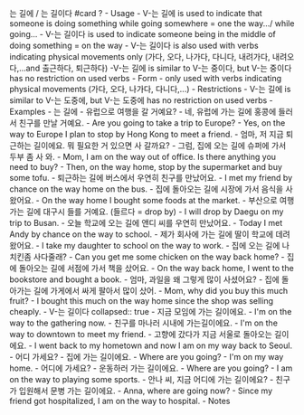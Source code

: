 는 길에 / 는 길이다 #card
?
	- Usage
		- V-는 길에 is used to indicate that someone is doing something while going somewhere = one the way.../ while going…
		- V-는 길이다 is used to indicate someone being in the middle of doing something = on the way
		- V-는 길이다 is also used with verbs indicating physical movements only (가다, 오다, 나가다, 다니다, 내려가다, 내려오다,...and 출근하다, 퇴근하다)
		  -V-는 길에 is similar to V-는 중이다, but V-는 중이다 has no restriction on used verbs
	- Form
		- only used with verbs indicating physical movements (가다, 오다, 나가다, 다니다,...)
	- Restrictions
		- V-는 길에 is similar to V-는 도중에, but V-는 도중에 has no restriction on used verbs
	- Examples
		- 는 길에
			- 유럽으로 여행을 갈 거예요?
			- 네, 유럽에 가는 길에 홍콩에 들러서 친구를 만날 거예요.
				- Are you going to take a trip to Europe?
				- Yes, on the way to Europe I plan to stop by Hong Kong to meet a friend.
			- 엄마, 저 지금 퇴근하는 길이에요. 뭐 필요한 거 있으면 사 갈까요?
			- 그럼, 집에 오는 길에 슈퍼에 가서 두부 좀 사 와.
				- Mom, I am on the way out of office. Is there anything you need to buy?
				- Then, on the way home, stop by the supermarket and buy some tofu.
			- 퇴근하는 길에 버스에서 우연히 친구를 만났어요.
				- I met my friend by chance on the way home on the bus.
			- 집에 돌아오는 길에 시장에 가서 음식을 사 왔어요.
				- On the way home I bought some foods at the market.
			- 부산으로 여행 가는 길에 대구시 들를 거예요. (들르다 = drop by)
				- I will drop by Daegu on my trip to Busan.
			- 오늘 학교에 오는 길에 앤디 씨를 우연히 만났어요.
				- Today I met Andy by chance on the way to school.
			- 제가 회사에 가는 길에 딸이 학교에 데려왔어요.
				- I take my daughter to school on the way to work.
			- 집에 오는 길에 나 치킨좀 사다줄래?
				- Can you get me some chicken on the way back home?
			- 집에 돌아오는 길에 서점에 가서 책을 샀어요.
				- On the way back home, I went to the bookstore and bought a book.
			- 엄마, 과일을 왜 그렇게 많이 사셨어요?
			- 집에 돌아가는 길에 가게에서 싸게 팔아서 많이 샀어.
				- Mom, why did you buy this much fruit?
				- I bought this much on the way home since the shop was selling cheaply.
		- V-는 길이다
		  collapsed:: true
			- 지금 모임에 가는 길이에요.
				- I'm on the way to the gathering now.
			- 친구를 마나러 시내에 가는길이에요.
				- I'm on the way to downtown to meet my friend.
			- 고향에 갔다가 지금 서울로 돌아오는 길이에요.
				- I went back to my hometown and now I am on my way back to Seoul.
			- 어디 가세요?
			- 집에 가는 길이에요.
				- Where are you going?
				- I'm on my way home.
			- 어디에 가세요?
			- 운동하러 가는 길이에요.
				- Where are you going?
				- I am on the way to playing some sports.
			- 안나 씨, 지금 어디에 가는 길이에요?
			- 친구가 입원해서 문병 가는 길이에요.
				- Anna, where are going now?
				- Since my friend got hospitalized, I am on the way to hospital.
	- Notes